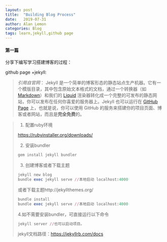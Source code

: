 ```yaml
---
layout: post
title:  "Building Blog Process"
date:   2019-07-31 
author: Alan Lemon
categories: Blog
tags: learn,jekyll,github page
---
```


#### 第一篇

分享下编写学习搭建博客的过程：

github page +jekyll:

> *引用自官网*：
> Jekyll 是一个简单的博客形态的静态站点生产机器。它有一个模版目录，其中包含原始文本格式的文档，通过一个转换器（如 [Markdown](https://link.jianshu.com?t=http%3A%2F%2Fdaringfireball.net%2Fprojects%2Fmarkdown%2F)）和我们的 [Liquid](https://link.jianshu.com?t=https%3A%2F%2Fgithub.com%2FShopify%2Fliquid%2Fwiki) 渲染器转化成一个完整的可发布的静态网站，你可以发布在任何你喜爱的服务器上。Jekyll 也可以运行在 [GitHub Page](https://link.jianshu.com?t=http%3A%2F%2Fpages.github.com%2F) 上，也就是说，你可以使用 GitHub 的服务来搭建你的项目页面、博客或者网站，而且是**完全免费**的。

> 1. 配置ruby环境
>
> https://rubyinstaller.org/downloads/
>
> 2. 安装bundler
>
> ```ruby
> gem install jekyll bundler
> ```
>
> 3. 创建博客或者下载主题
>
> ```ruby
> jekyll new blog
> bundle exec jekyll serve //本地启动 localhost:4000
> ```
>
>    或者下载主题http://jekyllthemes.org/
>
> ```ruby
> bundle install
> bundle exec jekyll serve //本地启动 localhost:4000
> ```
>
>    4.如不需要安装bundler，可直接运行以下命令
>
> ```ruby
> jekyll server //也可以启动项目。
> ```
>
> jekyll文档路径：https://jekyllrb.com/docs

   

